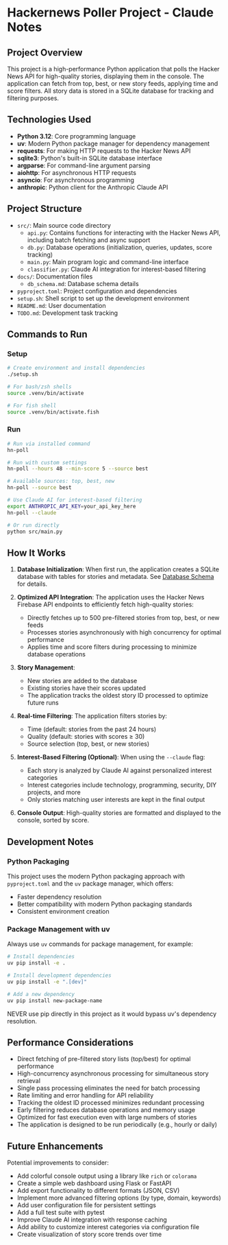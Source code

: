 # Hackernews Poller Project - Claude Notes

## Project Overview

This project is a high-performance Python application that polls the Hacker News API for high-quality stories, displaying them in the console. The application can fetch from top, best, or new story feeds, applying time and score filters. All story data is stored in a SQLite database for tracking and filtering purposes.

## Technologies Used

- **Python 3.12**: Core programming language
- **uv**: Modern Python package manager for dependency management
- **requests**: For making HTTP requests to the Hacker News API
- **sqlite3**: Python's built-in SQLite database interface
- **argparse**: For command-line argument parsing
- **aiohttp**: For asynchronous HTTP requests
- **asyncio**: For asynchronous programming
- **anthropic**: Python client for the Anthropic Claude API

## Project Structure

- `src/`: Main source code directory
  - `api.py`: Contains functions for interacting with the Hacker News API, including batch fetching and async support
  - `db.py`: Database operations (initialization, queries, updates, score tracking)
  - `main.py`: Main program logic and command-line interface
  - `classifier.py`: Claude AI integration for interest-based filtering
- `docs/`: Documentation files
  - `db_schema.md`: Database schema details
- `pyproject.toml`: Project configuration and dependencies
- `setup.sh`: Shell script to set up the development environment
- `README.md`: User documentation
- `TODO.md`: Development task tracking

## Commands to Run

### Setup
```bash
# Create environment and install dependencies
./setup.sh

# For bash/zsh shells
source .venv/bin/activate

# For fish shell
source .venv/bin/activate.fish
```

### Run
```bash
# Run via installed command
hn-poll

# Run with custom settings
hn-poll --hours 48 --min-score 5 --source best

# Available sources: top, best, new
hn-poll --source best

# Use Claude AI for interest-based filtering
export ANTHROPIC_API_KEY=your_api_key_here
hn-poll --claude

# Or run directly
python src/main.py
```

## How It Works

1. **Database Initialization**: When first run, the application creates a SQLite database with tables for stories and metadata. See [Database Schema](docs/db_schema.md) for details.

2. **Optimized API Integration**: The application uses the Hacker News Firebase API endpoints to efficiently fetch high-quality stories:
   - Directly fetches up to 500 pre-filtered stories from top, best, or new feeds
   - Processes stories asynchronously with high concurrency for optimal performance
   - Applies time and score filters during processing to minimize database operations

3. **Story Management**: 
   - New stories are added to the database
   - Existing stories have their scores updated
   - The application tracks the oldest story ID processed to optimize future runs

4. **Real-time Filtering**: The application filters stories by:
   - Time (default: stories from the past 24 hours)
   - Quality (default: stories with scores ≥ 30)
   - Source selection (top, best, or new stories)

5. **Interest-Based Filtering (Optional)**: When using the `--claude` flag:
   - Each story is analyzed by Claude AI against personalized interest categories
   - Interest categories include technology, programming, security, DIY projects, and more
   - Only stories matching user interests are kept in the final output

6. **Console Output**: High-quality stories are formatted and displayed to the console, sorted by score.

## Development Notes

### Python Packaging

This project uses the modern Python packaging approach with `pyproject.toml` and the `uv` package manager, which offers:
- Faster dependency resolution
- Better compatibility with modern Python packaging standards
- Consistent environment creation

### Package Management with uv

Always use `uv` commands for package management, for example:
```bash
# Install dependencies
uv pip install -e .

# Install development dependencies
uv pip install -e ".[dev]"

# Add a new dependency
uv pip install new-package-name
```

NEVER use pip directly in this project as it would bypass uv's dependency resolution.

## Performance Considerations

- Direct fetching of pre-filtered story lists (top/best) for optimal performance
- High-concurrency asynchronous processing for simultaneous story retrieval
- Single pass processing eliminates the need for batch processing
- Rate limiting and error handling for API reliability
- Tracking the oldest ID processed minimizes redundant processing
- Early filtering reduces database operations and memory usage
- Optimized for fast execution even with large numbers of stories
- The application is designed to be run periodically (e.g., hourly or daily)

## Future Enhancements

Potential improvements to consider:
- Add colorful console output using a library like `rich` or `colorama`
- Create a simple web dashboard using Flask or FastAPI
- Add export functionality to different formats (JSON, CSV)
- Implement more advanced filtering options (by type, domain, keywords)
- Add user configuration file for persistent settings
- Add a full test suite with pytest
- Improve Claude AI integration with response caching
- Add ability to customize interest categories via configuration file
- Create visualization of story score trends over time